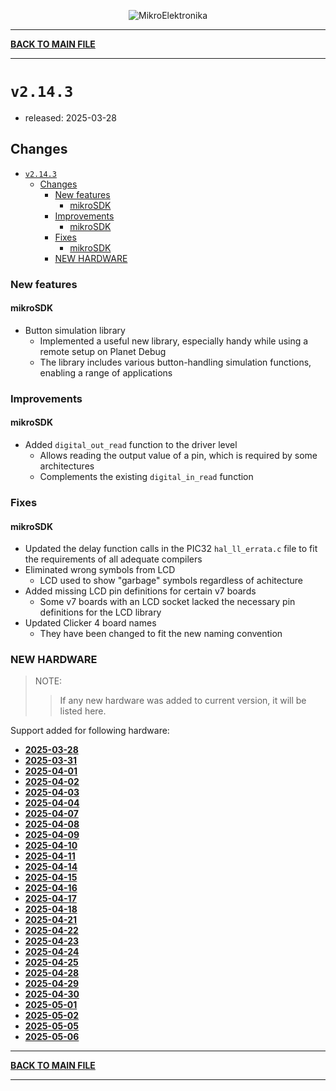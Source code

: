 <p align="center">
  <img src="http://www.mikroe.com/img/designs/beta/logo_small.png?raw=true" alt="MikroElektronika"/>
</p>

---

**[BACK TO MAIN FILE](../../changelog.md)**

---

# `v2.14.3`

+ released: 2025-03-28

## Changes

+ [`v2.14.3`](#v2143)
  + [Changes](#changes)
    + [New features](#new-features)
      + [mikroSDK](#mikrosdk)
    + [Improvements](#improvements)
      + [mikroSDK](#mikrosdk-1)
    + [Fixes](#fixes)
      + [mikroSDK](#mikrosdk-2)
    + [NEW HARDWARE](#new-hardware)

### New features

#### mikroSDK

+ Button simulation library
  + Implemented a useful new library, especially handy while using a remote setup on Planet Debug
  + The library includes various button-handling simulation functions, enabling a range of applications

### Improvements

#### mikroSDK

+ Added `digital_out_read` function to the driver level
  + Allows reading the output value of a pin, which is required by some architectures
  + Complements the existing `digital_in_read` function

### Fixes

#### mikroSDK

+ Updated the delay function calls in the PIC32 `hal_ll_errata.c` file to fit the requirements of all adequate compilers
+ Eliminated wrong symbols from LCD
  + LCD used to show "garbage" symbols regardless of achitecture
+ Added missing LCD pin definitions for certain v7 boards
  + Some v7 boards with an LCD socket lacked the necessary pin definitions for the LCD library
+ Updated Clicker 4 board names
  + They have been changed to fit the new naming convention

### NEW HARDWARE

> NOTE:
>> If any new hardware was added to current version, it will be listed here.

Support added for following hardware:

+ **[2025-03-28](./new_hw/2025-03-28.md)**
+ **[2025-03-31](./new_hw/2025-03-31.md)**
+ **[2025-04-01](./new_hw/2025-04-01.md)**
+ **[2025-04-02](./new_hw/2025-04-02.md)**
+ **[2025-04-03](./new_hw/2025-04-03.md)**
+ **[2025-04-04](./new_hw/2025-04-04.md)**
+ **[2025-04-07](./new_hw/2025-04-07.md)**
+ **[2025-04-08](./new_hw/2025-04-08.md)**
+ **[2025-04-09](./new_hw/2025-04-09.md)**
+ **[2025-04-10](./new_hw/2025-04-10.md)**
+ **[2025-04-11](./new_hw/2025-04-11.md)**
+ **[2025-04-14](./new_hw/2025-04-14.md)**
+ **[2025-04-15](./new_hw/2025-04-15.md)**
+ **[2025-04-16](./new_hw/2025-04-16.md)**
+ **[2025-04-17](./new_hw/2025-04-17.md)**
+ **[2025-04-18](./new_hw/2025-04-18.md)**
+ **[2025-04-21](./new_hw/2025-04-21.md)**
+ **[2025-04-22](./new_hw/2025-04-22.md)**
+ **[2025-04-23](./new_hw/2025-04-23.md)**
+ **[2025-04-24](./new_hw/2025-04-24.md)**
+ **[2025-04-25](./new_hw/2025-04-25.md)**
+ **[2025-04-28](./new_hw/2025-04-28.md)**
+ **[2025-04-29](./new_hw/2025-04-29.md)**
+ **[2025-04-30](./new_hw/2025-04-30.md)**
+ **[2025-05-01](./new_hw/2025-05-01.md)**
+ **[2025-05-02](./new_hw/2025-05-02.md)**
+ **[2025-05-05](./new_hw/2025-05-05.md)**
+ **[2025-05-06](./new_hw/2025-05-06.md)**

---

**[BACK TO MAIN FILE](../../changelog.md)**

---

